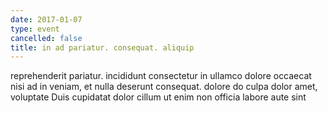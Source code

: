 ```yaml
---
date: 2017-01-07
type: event
cancelled: false
title: in ad pariatur. consequat. aliquip
---
```

reprehenderit pariatur. incididunt consectetur in ullamco dolore occaecat nisi ad in veniam, et nulla deserunt consequat. dolore do culpa dolor amet, voluptate Duis cupidatat dolor cillum ut enim non officia labore aute sint